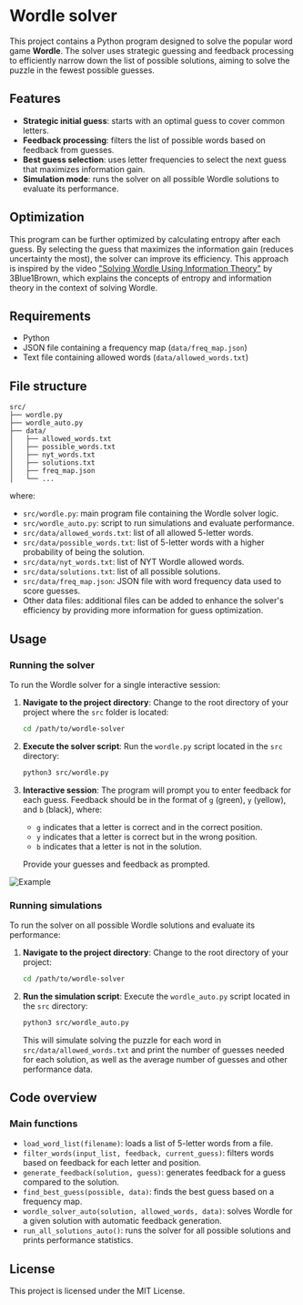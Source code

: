 # Wordle solver

This project contains a Python program designed to solve the popular word game **Wordle**. The solver uses strategic guessing and feedback processing to efficiently narrow down the list of possible solutions, aiming to solve the puzzle in the fewest possible guesses.

## Features

- **Strategic initial guess**: starts with an optimal guess to cover common letters.
- **Feedback processing**: filters the list of possible words based on feedback from guesses.
- **Best guess selection**: uses letter frequencies to select the next guess that maximizes information gain.
- **Simulation mode**: runs the solver on all possible Wordle solutions to evaluate its performance.

## Optimization

This program can be further optimized by calculating entropy after each guess. By selecting the guess that maximizes the information gain (reduces uncertainty the most), the solver can improve its efficiency. This approach is inspired by the video ["Solving Wordle Using Information Theory"](https://www.youtube.com/watch?v=v68zYyaEmEA) by 3Blue1Brown, which explains the concepts of entropy and information theory in the context of solving Wordle.

## Requirements

- Python
- JSON file containing a frequency map (`data/freq_map.json`)
- Text file containing allowed words (`data/allowed_words.txt`)

## File structure

```
src/
├── wordle.py          
├── wordle_auto.py             
├── data/
│   ├── allowed_words.txt
│   ├── possible_words.txt    
│   ├── nyt_words.txt          
│   ├── solutions.txt          
│   ├── freq_map.json         
│   └── ...                    
```

where:

- `src/wordle.py`: main program file containing the Wordle solver logic.
- `src/wordle_auto.py`: script to run simulations and evaluate performance.
- `src/data/allowed_words.txt`: list of all allowed 5-letter words.
- `src/data/possible_words.txt`: list of 5-letter words with a higher probability of being the solution.
- `src/data/nyt_words.txt`: list of NYT Wordle allowed words.
- `src/data/solutions.txt`: list of all possible solutions.
- `src/data/freq_map.json`: JSON file with word frequency data used to score guesses.
- Other data files: additional files can be added to enhance the solver's efficiency by providing more information for guess optimization.

## Usage

### Running the solver

To run the Wordle solver for a single interactive session:

1. **Navigate to the project directory**:
   Change to the root directory of your project where the `src` folder is located:

   ```sh
   cd /path/to/wordle-solver
   ```

2. **Execute the solver script**:
   Run the `wordle.py` script located in the `src` directory:

   ```sh
   python3 src/wordle.py
   ```

3. **Interactive session**:
   The program will prompt you to enter feedback for each guess. Feedback should be in the format of `g` (green), `y` (yellow), and `b` (black), where:
   
   - `g` indicates that a letter is correct and in the correct position.
   - `y` indicates that a letter is correct but in the wrong position.
   - `b` indicates that a letter is not in the solution.

   Provide your guesses and feedback as prompted.

![Example](wordler.gif)

### Running simulations

To run the solver on all possible Wordle solutions and evaluate its performance:

1. **Navigate to the project directory**:
   Change to the root directory of your project:

   ```sh
   cd /path/to/wordle-solver
   ```

2. **Run the simulation script**:
   Execute the `wordle_auto.py` script located in the `src` directory:

   ```sh
   python3 src/wordle_auto.py
   ```

   This will simulate solving the puzzle for each word in `src/data/allowed_words.txt` and print the number of guesses needed for each solution, as well as the average number of guesses and other performance data.

## Code overview

### Main functions

- `load_word_list(filename)`: loads a list of 5-letter words from a file.
- `filter_words(input_list, feedback, current_guess)`: filters words based on feedback for each letter and position.
- `generate_feedback(solution, guess)`: generates feedback for a guess compared to the solution.
- `find_best_guess(possible, data)`: finds the best guess based on a frequency map.
- `wordle_solver_auto(solution, allowed_words, data)`: solves Wordle for a given solution with automatic feedback generation.
- `run_all_solutions_auto()`: runs the solver for all possible solutions and prints performance statistics.

## License

This project is licensed under the MIT License.
